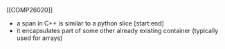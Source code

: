 [[COMP26020]]

- a span in C++ is similar to a python slice [start:end]
- it encapsulates part of some other already existing container (typically used for arrays)